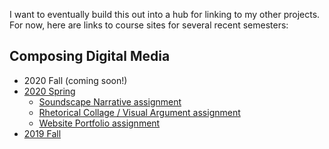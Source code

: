<head>
  <meta charset="utf-8">
<title>Benjamin Miller's Pages</title>
<!-- <meta http-equiv="refresh" content="0; URL=https://benmiller314.github.io/cdm2020spring"> -->
<!-- <link rel="canonical" href="https://benmiller314.github.io/cdm2020spring"> -->
</head>
<body>
  
I want to eventually build this out into a hub for linking to my other projects. For now, here are links to course sites for several recent semesters:

## Composing Digital Media

* 2020 Fall (coming soon!)
* [2020 Spring](https://benmiller314.github.io/cdm2020spring)
  - [Soundscape Narrative assignment](https://github.com/benmiller314/soundscape2020spring#project-1-soundscape-narrative)
  - [Rhetorical Collage / Visual Argument assignment](https://github.com/benmiller314/visual-argument-2020spring#project-2-visual-argument--rhetorical-collage)
  - [Website Portfolio assignment](https://github.com/benmiller314/website-portfolio-2020spring#project-3-website-portfolio)
* [2019 Fall](https://benmiller314.github.io/cdm2019fall)

</body>
